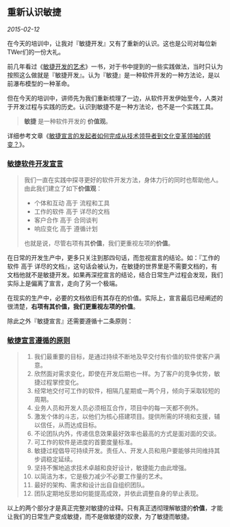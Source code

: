 重新认识敏捷
---
*2015-02-12*


在今天的培训中，让我对『敏捷开发』又有了重新的认识。这也是公司对每位新TWer们的一份大礼。

前几年看过《[敏捷开发的艺术](http://book.douban.com/subject/4037534/)》一书，对于书中提到的一些实践做法，当时只认为按照这么做就是『敏捷开发』。认为『敏捷』是一种软件开发的一种方法论，是以前瀑布模型的一种革命。

但在今天的培训中，讲师先为我们重新梳理了一边，从软件开发伊始至今，人类对于开发过程与实践的历史。认识到敏捷不是一种方法论，也不是一个实践工具。
>**敏捷** 是一种软件开发的 **价值观**。

详细参考文章《[敏捷宣言的发起者如何完成从技术领导者到文化变革领袖的转变？](http://www.infoq.com/cn/articles/manifesto-originators)》。

### [敏捷软件开发宣言](http://www.infoq.com/cn/articles/manifesto-originators) ###

>我们一直在实践中探寻更好的软件开发方法，身体力行的同时也帮助他人。由此我们建立了如下**价值观**：
>* 个体和互动 高于 流程和工具
>* 工作的软件 高于 详尽的文档
>* 客户合作 高于 合同谈判
>* 响应变化 高于 遵循计划
>
> 也就是说，尽管右项有其**价值**，我们更重视左项的**价值**。

在日常的开发生产中，更多只关注到那四句话，而忽视宣言的结论。如：『工作的软件 高于 详尽的文档』，这句话会被认为，在敏捷的世界里是不需要文档的，有文档他就不是敏捷开发。如果再深挖宣言的结论，结合日常生产过程会发现，我们实际上是偏离了宣言，走向了另一个极端。

在现实的生产中，必要的文档依旧有其存在的价值。实际上，宣言最后已经阐述的很清楚，**右项有其价值，我们更重视左项的价值**。

除此之外『敏捷宣言』还需要遵循十二条原则：
### [敏捷宣言遵循的原则](http://www.agilemanifesto.org/iso/zhchs/principles.html) ###
>1. 我们最重要的目标，是通过持续不断地及早交付有价值的软件使客户满意。
>2. 欣然面对需求变化，即使在开发后期也一样。为了客户的竞争优势，敏捷过程掌控变化。
>3. 经常地交付可工作的软件，相隔几星期或一两个月，倾向于采取较短的周期。
>4. 业务人员和开发人员必须相互合作，项目中的每一天都不例外。
>5. 激发个体的斗志，以他们为核心搭建项目。提供所需的环境和支援，辅以信任，从而达成目标。
>6. 不论团队内外，传递信息效果最好效率也最高的方式是面对面的交谈。
>7. 可工作的软件是进度的首要度量标准。
>8. 敏捷过程倡导可持续开发。责任人、开发人员和用户要能够共同维持其步调稳定延续。
>9. 坚持不懈地追求技术卓越和良好设计，敏捷能力由此增强。
>10. 以简洁为本，它是极力减少不必要工作量的艺术。
>11. 最好的架构、需求和设计出自自组织团队。
>12. 团队定期地反思如何能提高成效，并依此调整自身的举止表现。

以上的两个部分才是真正完整对敏捷的诠释。只有真正透彻理解敏捷的**价值**，才能让我们的日常生产变成敏捷，而不是做敏捷的奴隶，为了敏捷而敏捷。
